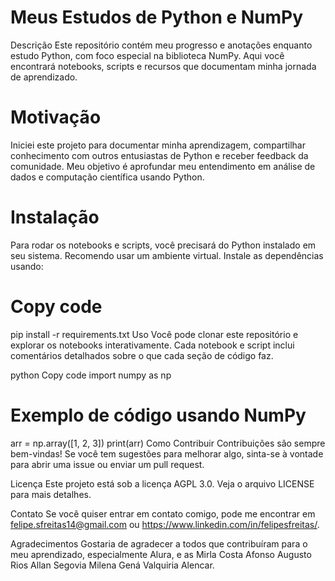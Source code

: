 # Meus Estudos de Python e NumPy
Descrição
Este repositório contém meu progresso e anotações enquanto estudo Python, com foco especial na biblioteca NumPy. Aqui você encontrará notebooks, scripts e recursos que documentam minha jornada de aprendizado.

# Motivação
Iniciei este projeto para documentar minha aprendizagem, compartilhar conhecimento com outros entusiastas de Python e receber feedback da comunidade. Meu objetivo é aprofundar meu entendimento em análise de dados e computação científica usando Python.

# Instalação
Para rodar os notebooks e scripts, você precisará do Python instalado em seu sistema. Recomendo usar um ambiente virtual. Instale as dependências usando:

# Copy code
pip install -r requirements.txt
Uso
Você pode clonar este repositório e explorar os notebooks interativamente. Cada notebook e script inclui comentários detalhados sobre o que cada seção de código faz.

python
Copy code
import numpy as np

# Exemplo de código usando NumPy
arr = np.array([1, 2, 3])
print(arr)
Como Contribuir
Contribuições são sempre bem-vindas! Se você tem sugestões para melhorar algo, sinta-se à vontade para abrir uma issue ou enviar um pull request.

Licença
Este projeto está sob a licença AGPL 3.0. Veja o arquivo LICENSE para mais detalhes.

Contato
Se você quiser entrar em contato comigo, pode me encontrar em felipe.sfreitas14@gmail.com ou https://www.linkedin.com/in/felipesfreitas/.

Agradecimentos
Gostaria de agradecer a todos que contribuíram para o meu aprendizado, especialmente Alura, e as Mirla Costa Afonso Augusto Rios Allan Segovia Milena Gená Valquiria Alencar.
